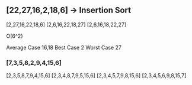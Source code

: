 
## [22,27,16,2,18,6] -> Insertion Sort

[2,27,16,22,18,6]
[2,6,16,22,18,27]
[2,6,16,18,22,27]

O(6^2)

Average Case 16,18
Best Case 2
Worst Case 27

### [7,3,5,8,2,9,4,15,6]

[2,3,5,8,7,9,4,15,6]
[2,3,4,8,7,9,5,15,6]
[2,3,4,5,7,9,8,15,6]
[2,3,4,5,6,9,8,15,7]
